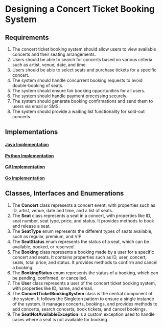 # Designing a Concert Ticket Booking System

## Requirements
1. The concert ticket booking system should allow users to view available concerts and their seating arrangements.
2. Users should be able to search for concerts based on various criteria such as artist, venue, date, and time.
3. Users should be able to select seats and purchase tickets for a specific concert.
4. The system should handle concurrent booking requests to avoid double-booking of seats.
5. The system should ensure fair booking opportunities for all users.
6. The system should handle payment processing securely.
7. The system should generate booking confirmations and send them to users via email or SMS.
8. The system should provide a waiting list functionality for sold-out concerts.

## Implementations
#### [Java Implementation](../solutions/java/src/concertbookingsystem/) 
#### [Python Implementation](../solutions/python/concertbookingsystem/)
#### [C# Implementation](../solutions/c#/ConcertBookingSystem/)
#### [Go Implementation](../solutions/golang/concertbookingsystem/)

## Classes, Interfaces and Enumerations
1. The **Concert** class represents a concert event, with properties such as ID, artist, venue, date and time, and a list of seats.
2. The **Seat** class represents a seat in a concert, with properties like ID, seat number, seat type, price, and status. It provides methods to book and release a seat.
3. The **SeatType** enum represents the different types of seats available, such as regular, premium, and VIP.
4. The **SeatStatus** enum represents the status of a seat, which can be available, booked, or reserved.
5. The **Booking** class represents a booking made by a user for a specific concert and seats. It contains properties such as ID, user, concert, seats, total price, and status. It provides methods to confirm and cancel a booking.
6. The **BookingStatus** enum represents the status of a booking, which can be pending, confirmed, or cancelled.
7. The **User** class represents a user of the concert ticket booking system, with properties like ID, name, and email.
8. The **ConcertTicketBookingSystem** class is the central component of the system. It follows the Singleton pattern to ensure a single instance of the system. It manages concerts, bookings, and provides methods to add concerts, search concerts, book tickets, and cancel bookings.
9. The **SeatNotAvailableException** is a custom exception used to handle cases where a seat is not available for booking.